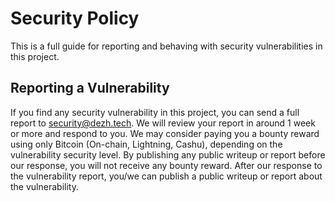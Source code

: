 # Security Policy

This is a full guide for reporting and behaving with security vulnerabilities in this project.

## Reporting a Vulnerability

If you find any security vulnerability in this project, you can send a full report to [security@dezh.tech](mailto:security@dezh.tech). We will review your report in around 1 week or more and respond to you.
We may consider paying you a bounty reward using only Bitcoin (On-chain, Lightning, Cashu), depending on the vulnerability security level. By publishing any public writeup or report before our response, you will not receive any bounty reward.
After our response to the vulnerability report, you/we can publish a public writeup or report about the vulnerability.

